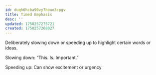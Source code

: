 ```yaml
---
id: duqh6hcba90vy7houo3cpgv
title: Timed Emphasis
desc: ''
updated: 1750257275721
created: 1750257268027
---
```


Deliberately slowing down or speeding up to highlight certain words or ideas.

Slowing down: “This. Is. Important.”

Speeding up: Can show excitement or urgency